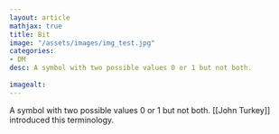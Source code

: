 ```yaml
---
layout: article
mathjax: true
title: Bit
image: "/assets/images/img_test.jpg"
categories:
- DM
desc: A symbol with two possible values 0 or 1 but not both.
 
imagealt: 
---
```


A symbol with two possible values 0 or 1 but not both.
[[John Turkey]] introduced this terminology.